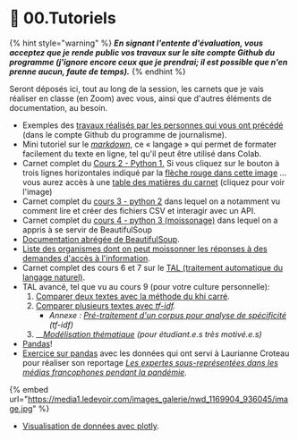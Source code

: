 # 🚸 00.Tutoriels

{% hint style="warning" %}
_**En signant l'entente d'évaluation, vous acceptez que je rende public vos travaux sur le site compte Github du programme (j'ignore encore ceux que je prendrai; il est possible que n'en prenne aucun, faute de temps).**_
{% endhint %}

Seront déposés ici, tout au long de la session, les carnets que je vais réaliser en classe (en Zoom) avec vous, ainsi que d'autres éléments de documentation, au besoin.

* Exemples des [travaux réalisés par les personnes qui vous ont précédé](https://github.com/Journalisme-UQAM/) (dans le compte Github du programme de journalisme).
* Mini tutoriel sur le [_markdown_](https://colab.research.google.com/drive/1nQf6fBVpfhkJxOMGJw\_9G1lwwZBxdczU?usp=sharing), ce « langage » qui permet de formater facilement du texte en ligne, tel qu'il peut être utilisé dans Colab.
* Carnet complet du [Cours 2 - Python 1.](https://colab.research.google.com/drive/124K1pwdMdcSa\_ppzaq5ZPdmBnCG3\_5bK?usp=sharing) Si vous cliquez sur le bouton à trois lignes horizontales indiqué par la [flèche rouge dans cette image](https://raw.githubusercontent.com/Journalisme-UQAM/edm4466\_h2022/main/.gitbook/assets/sommaire1.png) ... vous aurez accès à une [table des matières du carnet](https://raw.githubusercontent.com/Journalisme-UQAM/edm4466\_h2022/main/.gitbook/assets/sommaire2.png) (cliquez pour voir l'image)
* Carnet complet du [cours 3 - python 2](https://colab.research.google.com/drive/1GkL1ZzjB9nQQK8wX5U-0iuJX-BMeoub8?usp=sharing) dans lequel on a notamment vu comment lire et créer des fichiers CSV et interagir avec un API.
* Carnet complet du [cours 4 - python 3 (moissonage)](https://colab.research.google.com/drive/1-GaZXtBoSMWYx5KbSTY6lzHXqvmqX\_02?usp=sharing) dans lequel on a appris à se servir de BeautifulSoup
* [Documentation abrégée de BeautifulSoup](https://bit.ly/jhroybs4).
* [Liste des organismes dont on peut moissonner les réponses à des demandes d'accès à l'information](https://docs.google.com/spreadsheets/d/1PBpANpOYfAVprwtvFD8JeMNA8wEP1t9HRlZLa4i\_yQo/edit?usp=sharing).
* Carnet complet des cours 6 et 7 sur le [TAL (traitement automatique du langage naturel)](https://colab.research.google.com/drive/1GdLH8QwkU0fI-aK2xyufS0Sh9H3aokcM?usp=sharing).
* TAL avancé, tel que vu au cours 9 (pour votre culture personnelle):
  1. &#x20;[Comparer deux textes avec la méthode du khi carré](https://colab.research.google.com/drive/19YRS2nnKAQbIyahm9fg5vhb36WuFzsAi?usp=sharing).
  2. [Comparer plusieurs textes avec _tf-idf_](https://colab.research.google.com/drive/1sJ8WKONKid1YjYj9px768KQYOAVejsrN?usp=sharing)_._
     * _Annexe :_ [_Pré-traitement d'un corpus pour analyse de spécificité_](https://colab.research.google.com/drive/1d6rsIzmUJ8pYHK6DBiP2LCAqQ8TRc8V4?usp=sharing) _(tf-idf)_
  3. __[_Modélisation thématique_](https://colab.research.google.com/drive/1py1qplYqAfn7pmSeB4epr93Acxxqo6dG?usp=sharing) _(pour étudiant.e.s très motivé.e.s)_
* [Pandas](https://colab.research.google.com/drive/1g2Qc2AkL9M-nUihC6ib4Lvb4v4AzBd6a?usp=sharing)!
* [Exercice sur pandas](https://colab.research.google.com/drive/1bWCgp5AySXnHVUlDeiJxXm-KMVLMzd8m?usp=sharing) avec les données qui ont servi à Laurianne Croteau pour réaliser son reportage [_Les expertes sous-représentées dans les médias francophones pendant la pandémie_](https://www.ledevoir.com/societe/690663/covid-19-les-expertes-sous-representees-dans-les-medias-francophones-pendant-la-pandemie).

{% embed url="https://media1.ledevoir.com/images_galerie/nwd_1169904_936045/image.jpg" %}

* [Visualisation de données avec plotly](https://colab.research.google.com/drive/1-FPgT4LddOJioDcESefgHHlgYZeU64zY?usp=sharing).
